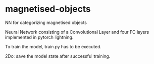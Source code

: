 # magnetised-objects
NN for categorizing magnetised objects

Neural Network consisting of a Convolutional Layer and four FC layers implemented in pytorch lightning.

To train the model, train.py has to be executed.

2Do: save the model state after successful training.
